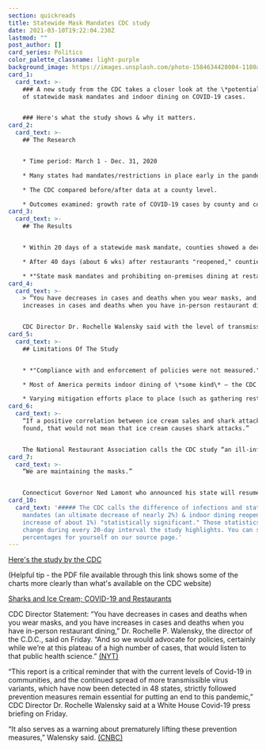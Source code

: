 ```yaml
---
section: quickreads
title: Statewide Mask Mandates CDC study
date: 2021-03-10T19:22:04.230Z
lastmod: ""
post_author: []
card_series: Politics
color_palette_classname: light-purple
background_image: https://images.unsplash.com/photo-1584634428004-1180accbcc9a?ixid=MXwxMjA3fDB8MHxwaG90by1wYWdlfHx8fGVufDB8fHw%3D&ixlib=rb-1.2.1&auto=format&fit=crop&w=3298&q=80
card_1:
  card_text: >-
    ### A new study from the CDC takes a closer look at the \*potential\* impact
    of statewide mask mandates and indoor dining on COVID-19 cases.


    ### Here's what the study shows & why it matters.
card_2:
  card_text: >-
    ## The Research


    * Time period: March 1 - Dec. 31, 2020

    * Many states had mandates/restrictions in place early in the pandemic and lifted mitigation efforts at varying times.

    * The CDC compared before/after data at a county level.

    * Outcomes examined: growth rate of COVID-19 cases by county and county deaths (death growth rates) in the days after implementation (days 1-20, 21-40, 41-60, 61-80, + 81-100).
card_3:
  card_text: >-
    ## The Results


    * Within 20 days of a statewide mask mandate, counties showed a decrease in COVID-19 cases and deaths.

    * After 40 days (about 6 wks) after restaurants "reopened," counties showed an increase in COVID-19 cases & a rise in deaths several weeks later.

    * *"State mask mandates and prohibiting on-premises dining at restaurants help limit potential exposure to SARS-CoV-2, reducing community transmission of COVID-19." -CDC*
card_4:
  card_text: >-
    > “You have decreases in cases and deaths when you wear masks, and you have
    increases in cases and deaths when you have in-person restaurant dining.” 


    CDC Director Dr. Rochelle Walensky said with the level of transmission and COVID-19 variants in 48 states, this study shows the value of mitigation efforts: “It also serves as a warning about prematurely lifting these prevention measures."
card_5:
  card_text: >-
    ## Limitations Of The Study


    * *"Compliance with and enforcement of policies were not measured." CDC*

    * Most of America permits indoor dining of \*some kind\* – the CDC did not measure differences in how it was practiced (Did restaurants follow capacity limits? Outdoor dining available? etc.).

    * Varying mitigation efforts place to place (such as gathering restrictions + distancing) could impact results.
card_6:
  card_text: >-
    “If a positive correlation between ice cream sales and shark attacks is
    found, that would not mean that ice cream causes shark attacks.”


    The National Restaurant Association calls the CDC study “an ill-informed attack on the industry hardest-hit by the pandemic,” arguing restaurants typically have to follow many safety requirements to operate during the pandemic. The group says "myriad variables" could have led to the CDC's conclusions, as in the maxim "Correlation does not equal causation."
card_7:
  card_text: >-
    “We are maintaining the masks.”


    Connecticut Governor Ned Lamont who announced his state will resume restaurant dining at 100% capacity but with some restrictions (such as earlier closing times). Connecticut will maintain the statewide mask mandate, unlike other states such as Texas and Mississippi that will forego the policy. The differences in the timing of state mitigation efforts, infection rates, and cultural & regional differences in lifestyle are all variables to research.
card_10:
  card_text: '##### The CDC calls the difference of infections and statewide mask
    mandates (an ultimate decrease of nearly 2%) & indoor dining reopening (an
    increase of about 1%) "statistically significant." Those statistics slightly
    change during every 20-day interval the study highlights. You can see the
    percentages for yourself on our source page.'
---
```

[Here's the study by the CDC](https://www.cdc.gov/mmwr/volumes/70/wr/mm7010e3.htm?s_cid=mm7010e3_w)

(Helpful tip - the PDF file available through this link shows some of the charts more clearly than what's available on the CDC website)

[Sharks and Ice Cream; COVID-19 and Restaurants](https://www.restaurant.org/news/pressroom/press-releases/sharks-and-ice-cream-covid-19-and-restaurants)

CDC Director Statement: “You have decreases in cases and deaths when you wear masks, and you have increases in cases and deaths when you have in-person restaurant dining,” Dr. Rochelle P. Walensky, the director of the C.D.C., said on Friday. “And so we would advocate for policies, certainly while we’re at this plateau of a high number of cases, that would listen to that public health science.” [(NYT)](https://www.nytimes.com/2021/03/05/health/coronavirus-restaurant-dining-masks.html)

“This report is a critical reminder that with the current levels of Covid-19 in communities, and the continued spread of more transmissible virus variants, which have now been detected in 48 states, strictly followed prevention measures remain essential for putting an end to this pandemic,” CDC Director Dr. Rochelle Walensky said at a White House Covid-19 press briefing on Friday.

“It also serves as a warning about prematurely lifting these prevention measures,” Walensky said. [(CNBC)](https://www.cnbc.com/2021/03/05/cdc-study-finds-easing-mask-mandates-led-to-higher-covid-cases-and-deaths.html)